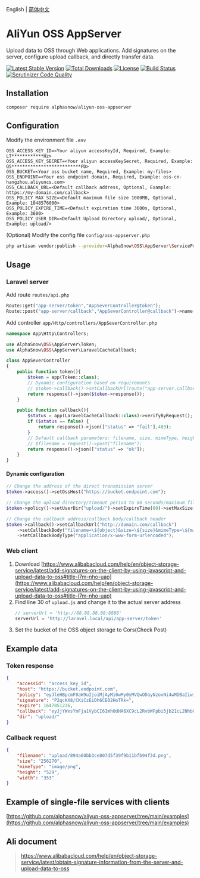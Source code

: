English | [简体中文](README-CN.md)  

# AliYun OSS AppServer
Upload data to OSS through Web applications.
Add signatures on the server, configure upload callback, and directly transfer data.

[![Latest Stable Version](https://poser.pugx.org/alphasnow/aliyun-oss-appserver/v/stable)](https://packagist.org/packages/alphasnow/aliyun-oss-appserver)
[![Total Downloads](https://poser.pugx.org/alphasnow/aliyun-oss-appserver/downloads)](https://packagist.org/packages/alphasnow/aliyun-oss-appserver)
[![License](https://poser.pugx.org/alphasnow/aliyun-oss-appserver/license)](https://packagist.org/packages/alphasnow/aliyun-oss-appserver)
[![Build Status](https://github.com/alphasnow/aliyun-oss-appserver/workflows/CI/badge.svg)](https://github.com/alphasnow/aliyun-oss-appserver/actions)
[![Scrutinizer Code Quality](https://scrutinizer-ci.com/g/alphasnow/aliyun-oss-appserver/badges/quality-score.png?b=main)](https://scrutinizer-ci.com/g/alphasnow/aliyun-oss-appserver/?branch=main)

## Installation
```bash
composer require alphasnow/aliyun-oss-appserver
```

## Configuration
Modify the environment file `.env`
```env
OSS_ACCESS_KEY_ID=<Your aliyun accessKeyId, Required, Example: LT************Hz>
OSS_ACCESS_KEY_SECRET=<Your aliyun accessKeySecret, Required, Example: Q5**************************PD>
OSS_BUCKET=<Your oss bucket name, Required, Example: my-files>
OSS_ENDPOINT=<Your oss endpoint domain, Required, Example: oss-cn-hangzhou.aliyuncs.com>
OSS_CALLBACK_URL=<Default callback address, Optional, Example: https://my-domain.com/callback>
OSS_POLICY_MAX_SIZE=<Default maximum file size 1000MB, Optional, Example: 1048576000>
OSS_POLICY_EXPIRE_TIME=<Default expiration time 3600s, Optional, Example: 3600>
OSS_POLICY_USER_DIR=<Default Upload Directory upload/, Optional, Example: upload/>
```

(Optional) Modify the config file `config/oss-appserver.php`
```bash
php artisan vendor:publish --provider=AlphaSnow\OSS\AppServer\ServiceProvider
```

## Usage
### Laravel server
Add route `routes/api.php`
```php
Route::get("app-server/token","AppSeverController@token");
Route::post("app-server/callback","AppSeverController@callback")->name("app-server.callback");
```
Add controller `app/Http/controllers/AppSeverController.php`
```php
namespace App\Http\Controllers;

use AlphaSnow\OSS\AppServer\Token;
use AlphaSnow\OSS\AppServer\LaravelCacheCallback;

class AppSeverController
{
    public function token(){
        $token = app(Token::class);
        // Dynamic configuration based on requirements
        // $token->callback()->setCallbackUrl(route("app-server.callback"));
        return response()->json($token->response());
    }

    public function callback(){
        $status = app(LaravelCacheCallback::class)->verifyByRequest();
        if ($status == false) {
            return response()->json(["status" => "fail"],403);
        }
        // Default callback parameters: filename, size, mimeType, height, width
        // $filename = request()->post("filename");
        return response()->json(["status" => "ok"]);
    }
}
```

#### Dynamic configuration
```php
// Change the address of the direct transmission server
$token->access()->setOssHost("https://bucket.endpoint.com");

// Change the upload directory/timeout period to 60 seconds/maximum file limit to 500 MB
$token->policy()->setUserDir("upload/")->setExpireTime(60)->setMaxSize(500*1024*1024);

// Change the callback address/callback body/callback header
$token->callback()->setCallbackUrl("http://domain.com/callback")
    ->setCallbackBody("filename=\${object}&size=\${size}&mimeType=\${mimeType}&height=\${imageInfo.height}&width=\${imageInfo.width}")
    ->setCallbackBodyType("application/x-www-form-urlencoded");
```

### Web client
1. Download [https://www.alibabacloud.com/help/en/object-storage-service/latest/add-signatures-on-the-client-by-using-javascript-and-upload-data-to-oss#title-l7m-nho-uap](https://www.alibabacloud.com/help/en/object-storage-service/latest/add-signatures-on-the-client-by-using-javascript-and-upload-data-to-oss#title-l7m-nho-uap)
2. Find line 30 of `upload.js` and change it to the actual server address
    ```js
    // serverUrl = 'http://88.88.88.88:8888'
    serverUrl = 'http://laravel.local/api/app-server/token'
    ```
3. Set the bucket of the OSS object storage to Cors(Check Post)

## Example data
### Token response 
```json
{
    "accessid": "access_key_id",
    "host": "https://bucket.endpoint.com",
    "policy": "eyJleHBpcmF0aW9uIjoiMjAyMi0wMy0yMVQwODoyNzoxNi4wMDBaIiwiY29uZGl0aW9ucyI6W1siY29udGVudC1sZW5ndGgtcmFuZ2UiLDAsMTA0ODU3NjAwMF0sWyJzdGFydHMtd2l0aCIsIiRrZXkiLCJ1cGxvYWRcLyJdXX0=",
    "signature": "P2qcKX8/CKiCzEiDh6CE02HoTRk=",
    "expire": 1647851236,
    "callback": "eyJjYWxsYmFja1VybCI6Imh0dHA6XC9cL2RvbWFpbi5jb21cL2NhbGxiYWNrIiwiY2FsbGJhY2tCb2R5IjoiZmlsZW5hbWU9JHtvYmplY3R9JnNpemU9JHtzaXplfSZtaW1lVHlwZT0ke21pbWVUeXBlfSZoZWlnaHQ9JHtpbWFnZUluZm8uaGVpZ2h0fSZ3aWR0aD0ke2ltYWdlSW5mby53aWR0aH0iLCJjYWxsYmFja0JvZHlUeXBlIjoiYXBwbGljYXRpb25cL3gtd3d3LWZvcm0tdXJsZW5jb2RlZCJ9",
    "dir": "upload/"
}
```

### Callback request
```json
{
    "filename": "upload/894a60bb3ce807d5f39f9b11bfb94f3d.png",
    "size": "256270",
    "mimeType": "image/png",
    "height": "529",
    "width": "353"
}
```

## Example of single-file services with clients
[https://github.com/alphasnow/aliyun-oss-appserver/tree/main/examples](https://github.com/alphasnow/aliyun-oss-appserver/tree/main/examples)


## Ali document
> https://www.alibabacloud.com/help/en/object-storage-service/latest/obtain-signature-information-from-the-server-and-upload-data-to-oss

